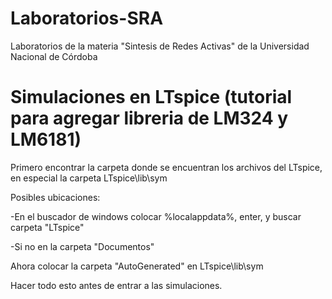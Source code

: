 # Laboratorios-SRA
Laboratorios de la materia "Sintesis de Redes Activas" de la Universidad Nacional de Córdoba

# Simulaciones en LTspice (tutorial para agregar libreria de LM324 y LM6181)
Primero encontrar la carpeta donde se encuentran los archivos del LTspice, en especial la carpeta LTspice\lib\sym

Posibles ubicaciones: 

-En el buscador de windows colocar %localappdata%, enter, y buscar carpeta "LTspice"

-Si no en la carpeta "Documentos" 

Ahora colocar la carpeta "AutoGenerated" en LTspice\lib\sym

Hacer todo esto antes de entrar a las simulaciones.
